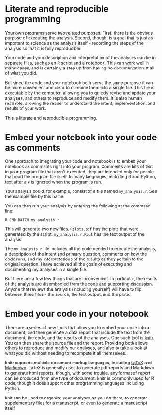 # Literate and reproducible programming

Your own programs serve two related purposes. First, there is the obvious 
purpose of executing the analysis. Second, though, is a goal that is just as 
important to science as the analysis itself - recording the steps of the 
analysis so that it is fully reproducible.

Your code and your description and interpretation of the analyses can be in 
separate files, such as an R script and a notebook. This can work well in many 
cases, and is certainly a step up from having no documentation at all of what 
you did.

But since the code and your notebook both serve the same purpose it can be more 
convenient and clear to combine them into a single file. This file is  
executable by the computer, allowing you to quickly revise and update your 
analyses, and others to reproduce and modify them. It is also human readable, 
allowing the reader to understand the intent, implementation, and results of 
your work.

This is literate and reproducible programming.


# Embed your notebook into your code as comments

One approach to integrating your code and notebook is to embed your notebook as 
comments right into your program. Comments are bits of text in your program 
file that aren't executed, they are intended only for people that read the 
program file itself. In many languages, including R and Python, text after a 
`#` is ignored when the program is run.

Your analysis could, for example, consist of a file named `my_analysis.r`. See 
the example file by this name.

You can then run your analysis by entering the following at the command line:

    R CMD BATCH my_analysis.r
    
This will generate two new files. `Rplots.pdf` has the plots that were 
generated by the script. `my_analysis.r.Rout` has the text output of the 
analysis

The `my_analysis.r` file includes all the code needed to execute the analysis, 
a description of the intent and primary question, comments on how the code 
runs, and my interpretations of the results as they pertain to the original 
question. I have achieved all the goals of executing and documenting my 
analyses in a single file.

But there are a few few things that are inconvenient. In particular, the results 
of the analysis are disembodied from the code and supporting discussion. 
Anyone that reviews the analysis (including yourself) will have to flip between 
three files - the source, the text output, and the plots.

# Embed your code in your notebook

There are a series of new tools that allow you to embed your code into a
document, and then generate a data report that include the text from the 
document, the code, and the results of the analyses. One such tool is 
[knitr](http://yihui.name/knitr/). You can then share the source file and the 
report. Providing both allows others to reproduce and modify our analyses, and 
also to take a look at what you did without needing to recompute it all 
themselves.

knitr supports multiple document markup languages, including 
[LaTeX](http://www.latex-project.org) and 
[Markdown](http://daringfireball.net/projects/markdown/). LaTeX is generally 
used to generate pdf reports and Markdown to generate html reports, though, 
with some trouble, any format of report can be produced from any type of 
document. knitr is commonly used for R code, though it does support other 
programming languages including Python.

knit can be used to organize your analyses as you do them, to generate 
supplementary files for a manuscript, or even to generate a manuscript itself. 

